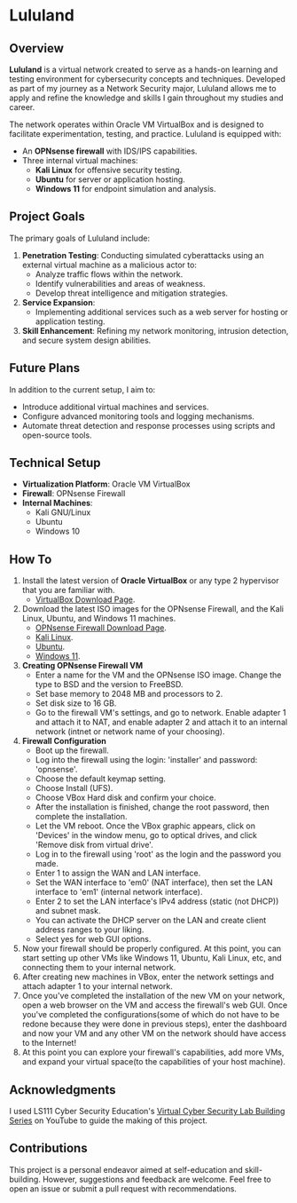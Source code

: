 # Lululand

## Overview  
**Lululand** is a virtual network created to serve as a hands-on learning and testing environment for cybersecurity concepts and techniques. Developed as part of my journey as a Network Security major, Lululand allows me to apply and refine the knowledge and skills I gain throughout my studies and career.  

The network operates within Oracle VM VirtualBox and is designed to facilitate experimentation, testing, and practice. Lululand is equipped with:  
- An **OPNsense firewall** with IDS/IPS capabilities.  
- Three internal virtual machines:  
  - **Kali Linux** for offensive security testing.  
  - **Ubuntu** for server or application hosting.  
  - **Windows 11** for endpoint simulation and analysis.  

## Project Goals  
The primary goals of Lululand include:  
1. **Penetration Testing**: Conducting simulated cyberattacks using an external virtual machine as a malicious actor to:  
   - Analyze traffic flows within the network.  
   - Identify vulnerabilities and areas of weakness.  
   - Develop threat intelligence and mitigation strategies.  
2. **Service Expansion**:  
   - Implementing additional services such as a web server for hosting or application testing.  
3. **Skill Enhancement**: Refining my network monitoring, intrusion detection, and secure system design abilities.  

## Future Plans  
In addition to the current setup, I aim to:  
- Introduce additional virtual machines and services.  
- Configure advanced monitoring tools and logging mechanisms.  
- Automate threat detection and response processes using scripts and open-source tools.  

## Technical Setup  
- **Virtualization Platform**: Oracle VM VirtualBox
- **Firewall**: OPNsense Firewall
- **Internal Machines**:  
  - Kali GNU/Linux
  - Ubuntu
  - Windows 10  

## How To 
1. Install the latest version of **Oracle VirtualBox** or any type 2 hypervisor that you are familiar with.
   - [VirtualBox Download Page](https://www.oracle.com/virtualization/technologies/vm/downloads/virtualbox-downloads.html#vbox).
2. Download the latest ISO images for the OPNsense Firewall, and the Kali Linux, Ubuntu, and Windows 11 machines.
   - [OPNsense Firewall Download Page](https://opnsense.org/download/).
   - [Kali Linux](https://www.kali.org/get-kali/#kali-installer-images).
   - [Ubuntu](https://ubuntu.com/download/desktop#how-to-install-OracularOriole).
   - [Windows 11](https://www.microsoft.com/en-us/software-download/windows11).
3. **Creating OPNsense Firewall VM**
   - Enter a name for the VM and the OPNsense ISO image. Change the type to BSD and the version to FreeBSD.
   - Set base memory to 2048 MB and processors to 2.
   - Set disk size to 16 GB.
   - Go to the firewall VM's settings, and go to network. Enable adapter 1 and attach it to NAT, and enable adapter 2 and attach it to an internal network (intnet or network name of your choosing).
5. **Firewall Configuration**
   - Boot up the firewall.
   - Log into the firewall using the login: 'installer' and password: 'opnsense'.
   - Choose the default keymap setting.
   - Choose Install (UFS).
   - Choose VBox Hard disk and confirm your choice.
   - After the installation is finished, change the root password, then complete the installation.
   - Let the VM reboot. Once the VBox graphic appears, click on 'Devices' in the window menu, go to optical drives, and click 'Remove disk from virtual drive'.
   - Log in to the firewall using 'root' as the login and the password you made.
   - Enter 1 to assign the WAN and LAN interface.
   - Set the WAN interface to 'em0' (NAT interface), then set the LAN interface to 'em1' (internal network interface).
   - Enter 2 to set the LAN interface's IPv4 address (static (not DHCP)) and subnet mask.
   - You can activate the DHCP server on the LAN and create client address ranges to your liking. 
   - Select yes for web GUI options.
6. Now your firewall should be properly configured. At this point, you can start setting up other VMs like Windows 11, Ubuntu, Kali Linux, etc, and connecting them to your internal network.
7. After creating new machines in VBox, enter the network settings and attach adapter 1 to your internal network.
8. Once you've completed the installation of the new VM on your network, open a web browser on the VM and access the firewall's web GUI. Once you've completed the configurations(some of which do not have to be redone because they were done in previous steps), enter the dashboard and now your VM and any other VM on the network should have access to the Internet!
9. At this point you can explore your firewall's capabilities, add more VMs, and expand your virtual space(to the capabilities of your host machine).

## Acknowledgments
I used LS111 Cyber Security Education's [Virtual Cyber Security Lab Building Series](https://youtube.com/playlist?list=PLjjkJroii8DDb0QZpWLo978VXcLp8-xW3&si=0fDDPFpa2xgNOL0L) on YouTube to guide the making of this project.

## Contributions
This project is a personal endeavor aimed at self-education and skill-building. However, suggestions and feedback are welcome. Feel free to open an issue or submit a pull request with recommendations.  
